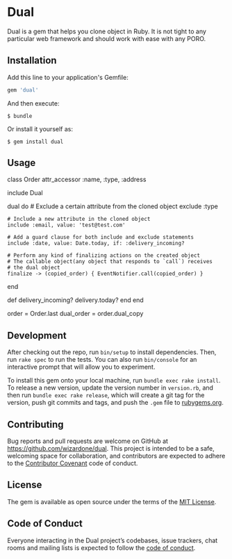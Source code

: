 # Dual

Dual is a gem that helps you clone object in Ruby. It is not tight to any particular
web framework and should work with ease with any PORO.

## Installation

Add this line to your application's Gemfile:

```ruby
gem 'dual'
```

And then execute:

    $ bundle

Or install it yourself as:

    $ gem install dual

## Usage
class Order
  attr_accessor :name, :type, :address

  include Dual

  dual do
    # Exclude a certain attribute from the cloned object
    exclude :type

    # Include a new attribute in the cloned object
    include :email, value: 'test@test.com'

    # Add a guard clause for both include and exclude statements
    include :date, value: Date.today, if: :delivery_incoming?

    # Perform any kind of finalizing actions on the created object
    # The callable object(any object that responds to `call`) receives
    # the dual object
    finalize -> (copied_order) { EventNotifier.call(copied_order) }
  end

  def delivery_incoming?
    delivery.today?
  end
end

order = Order.last
dual_order = order.dual_copy

## Development

After checking out the repo, run `bin/setup` to install dependencies. Then, run `rake spec` to run the tests. You can also run `bin/console` for an interactive prompt that will allow you to experiment.

To install this gem onto your local machine, run `bundle exec rake install`. To release a new version, update the version number in `version.rb`, and then run `bundle exec rake release`, which will create a git tag for the version, push git commits and tags, and push the `.gem` file to [rubygems.org](https://rubygems.org).

## Contributing

Bug reports and pull requests are welcome on GitHub at https://github.com/wizardone/dual. This project is intended to be a safe, welcoming space for collaboration, and contributors are expected to adhere to the [Contributor Covenant](http://contributor-covenant.org) code of conduct.

## License

The gem is available as open source under the terms of the [MIT License](https://opensource.org/licenses/MIT).

## Code of Conduct

Everyone interacting in the Dual project’s codebases, issue trackers, chat rooms and mailing lists is expected to follow the [code of conduct](https://github.com/[USERNAME]/dual/blob/master/CODE_OF_CONDUCT.md).

